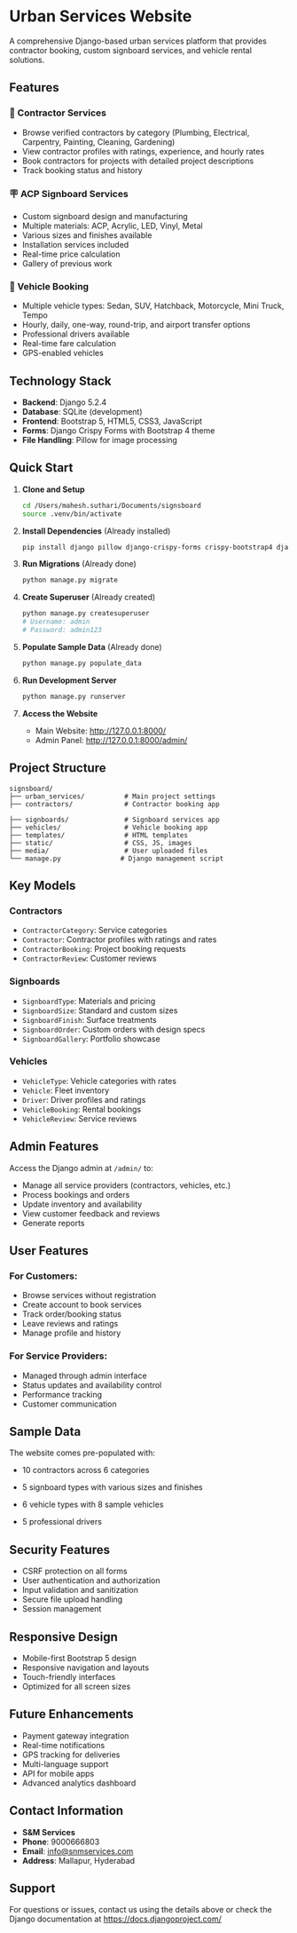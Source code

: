 # Urban Services Website

A comprehensive Django-based urban services platform that provides contractor booking, custom signboard services, and vehicle rental solutions.

## Features

### 🔧 Contractor Services
- Browse verified contractors by category (Plumbing, Electrical, Carpentry, Painting, Cleaning, Gardening)
- View contractor profiles with ratings, experience, and hourly rates
- Book contractors for projects with detailed project descriptions
- Track booking status and history



### 🪧 ACP Signboard Services
- Custom signboard design and manufacturing
- Multiple materials: ACP, Acrylic, LED, Vinyl, Metal
- Various sizes and finishes available
- Installation services included
- Real-time price calculation
- Gallery of previous work

### 🚗 Vehicle Booking
- Multiple vehicle types: Sedan, SUV, Hatchback, Motorcycle, Mini Truck, Tempo
- Hourly, daily, one-way, round-trip, and airport transfer options
- Professional drivers available
- Real-time fare calculation
- GPS-enabled vehicles

## Technology Stack

- **Backend**: Django 5.2.4
- **Database**: SQLite (development)
- **Frontend**: Bootstrap 5, HTML5, CSS3, JavaScript
- **Forms**: Django Crispy Forms with Bootstrap 4 theme
- **File Handling**: Pillow for image processing

## Quick Start

1. **Clone and Setup**
   ```bash
   cd /Users/mahesh.suthari/Documents/signsboard
   source .venv/bin/activate
   ```

2. **Install Dependencies** (Already installed)
   ```bash
   pip install django pillow django-crispy-forms crispy-bootstrap4 django-widget-tweaks
   ```

3. **Run Migrations** (Already done)
   ```bash
   python manage.py migrate
   ```

4. **Create Superuser** (Already created)
   ```bash
   python manage.py createsuperuser
   # Username: admin
   # Password: admin123
   ```

5. **Populate Sample Data** (Already done)
   ```bash
   python manage.py populate_data
   ```

6. **Run Development Server**
   ```bash
   python manage.py runserver
   ```

7. **Access the Website**
   - Main Website: http://127.0.0.1:8000/
   - Admin Panel: http://127.0.0.1:8000/admin/

## Project Structure

```
signsboard/
├── urban_services/          # Main project settings
├── contractors/             # Contractor booking app

├── signboards/              # Signboard services app
├── vehicles/                # Vehicle booking app
├── templates/               # HTML templates
├── static/                  # CSS, JS, images
├── media/                   # User uploaded files
└── manage.py               # Django management script
```

## Key Models

### Contractors
- `ContractorCategory`: Service categories
- `Contractor`: Contractor profiles with ratings and rates
- `ContractorBooking`: Project booking requests
- `ContractorReview`: Customer reviews



### Signboards
- `SignboardType`: Materials and pricing
- `SignboardSize`: Standard and custom sizes
- `SignboardFinish`: Surface treatments
- `SignboardOrder`: Custom orders with design specs
- `SignboardGallery`: Portfolio showcase

### Vehicles
- `VehicleType`: Vehicle categories with rates
- `Vehicle`: Fleet inventory
- `Driver`: Driver profiles and ratings
- `VehicleBooking`: Rental bookings
- `VehicleReview`: Service reviews

## Admin Features

Access the Django admin at `/admin/` to:
- Manage all service providers (contractors, vehicles, etc.)
- Process bookings and orders
- Update inventory and availability
- View customer feedback and reviews
- Generate reports

## User Features

### For Customers:
- Browse services without registration
- Create account to book services
- Track order/booking status
- Leave reviews and ratings
- Manage profile and history

### For Service Providers:
- Managed through admin interface
- Status updates and availability control
- Performance tracking
- Customer communication

## Sample Data

The website comes pre-populated with:
- 10 contractors across 6 categories

- 5 signboard types with various sizes and finishes
- 6 vehicle types with 8 sample vehicles
- 5 professional drivers

## Security Features

- CSRF protection on all forms
- User authentication and authorization
- Input validation and sanitization
- Secure file upload handling
- Session management

## Responsive Design

- Mobile-first Bootstrap 5 design
- Responsive navigation and layouts
- Touch-friendly interfaces
- Optimized for all screen sizes

## Future Enhancements

- Payment gateway integration
- Real-time notifications
- GPS tracking for deliveries
- Multi-language support
- API for mobile apps
- Advanced analytics dashboard

## Contact Information

- **S&M Services**
- **Phone**: 9000666803
- **Email**: info@snmservices.com
- **Address**: Mallapur, Hyderabad

## Support

For questions or issues, contact us using the details above or check the Django documentation at https://docs.djangoproject.com/
